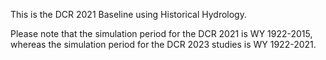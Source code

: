 This is the DCR 2021 Baseline using Historical Hydrology.

Please note that the simulation period for the DCR 2021 is WY 1922-2015, whereas the
simulation period for the DCR 2023 studies is WY 1922-2021.